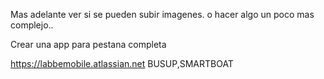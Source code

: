 Mas adelante ver si se pueden subir imagenes. o hacer algo un poco mas complejo..

Crear una app para pestana completa



https://labbemobile.atlassian.net
BUSUP,SMARTBOAT